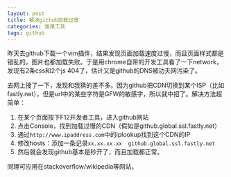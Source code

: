 ```yaml
---
layout: post
title: 解决github加载过慢
categories: 常用工具
tags: github
---
```


昨天去github下载一个vim插件，结果发现页面加载速度过慢，而且页面样式都是错乱的，图片也都加载失败。于是用chrome自带的开发工具看了一下network，发现有2条css和2个js 404了，估计又是github的DNS被功夫网污染了。

去网上搜了一下，发现和我猜的差不多。因为github把CDN切换到某个ISP（比如fastly.net），但是url中的某些字符是GFW的敏感字，所以就中招了。解决方法超简单：

1. 在某个页面按下F12开发者工具，进入github网站
2. 点击Console，找到加载过慢的CDN（假如是github.global.ssl.fastly.net）
3. 通过`http://www.ipaddress.com`中的iplookup找到这个CDN的IP
4. 修改hosts：添加一条记录`xx.xx.xx.xx  github.global.ssl.fastly.net`
5. 然后就会发现github基本是秒开了，而且加载都正常。

同理可应用在stackoverflow/wikipedia等网站。